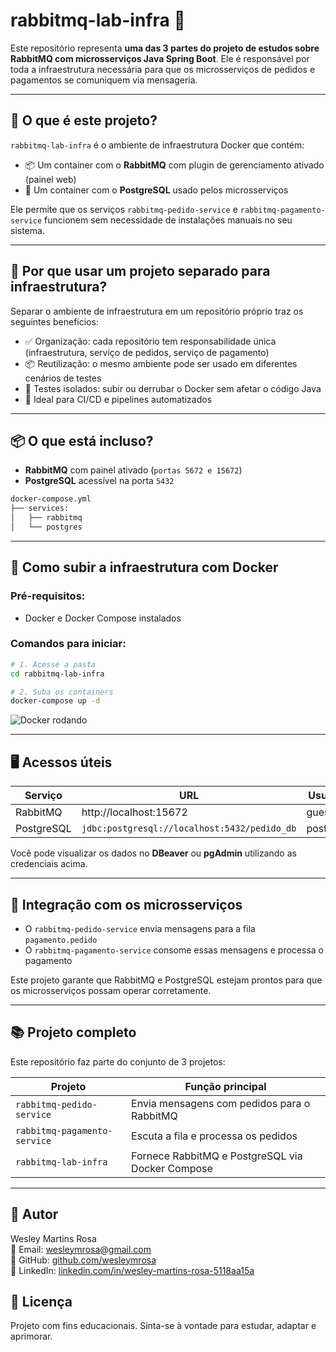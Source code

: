 # rabbitmq-lab-infra 🐳

Este repositório representa **uma das 3 partes do projeto de estudos sobre RabbitMQ com microsserviços Java Spring Boot**. Ele é responsável por toda a infraestrutura necessária para que os microsserviços de pedidos e pagamentos se comuniquem via mensageria.

---

## 🧱 O que é este projeto?

`rabbitmq-lab-infra` é o ambiente de infraestrutura Docker que contém:

- 📦 Um container com o **RabbitMQ** com plugin de gerenciamento ativado (painel web)
- 🐘 Um container com o **PostgreSQL** usado pelos microsserviços

Ele permite que os serviços `rabbitmq-pedido-service` e `rabbitmq-pagamento-service` funcionem sem necessidade de instalações manuais no seu sistema.

---

## 🚀 Por que usar um projeto separado para infraestrutura?

Separar o ambiente de infraestrutura em um repositório próprio traz os seguintes benefícios:

- ✅ Organização: cada repositório tem responsabilidade única (infraestrutura, serviço de pedidos, serviço de pagamento)
- 📦 Reutilização: o mesmo ambiente pode ser usado em diferentes cenários de testes
- 🧪 Testes isolados: subir ou derrubar o Docker sem afetar o código Java
- 🌱 Ideal para CI/CD e pipelines automatizados

---

## 📦 O que está incluso?

- **RabbitMQ** com painel ativado (`portas 5672 e 15672`)
- **PostgreSQL** acessível na porta `5432`

```bash
docker-compose.yml
├── services:
│   ├── rabbitmq
│   └── postgres
```

---

## 🐳 Como subir a infraestrutura com Docker

### Pré-requisitos:
- Docker e Docker Compose instalados

### Comandos para iniciar:
```bash
# 1. Acesse a pasta
cd rabbitmq-lab-infra

# 2. Suba os containers
docker-compose up -d
```
![Docker rodando](imagens/docker-de-pé.png)

---

## 🖥️ Acessos úteis

| Serviço     | URL                              | Usuário | Senha |
|-------------|-----------------------------------|---------|--------|
| RabbitMQ    | http://localhost:15672           | guest   | guest  |
| PostgreSQL  | `jdbc:postgresql://localhost:5432/pedido_db` | postgres | admin   |

Você pode visualizar os dados no **DBeaver** ou **pgAdmin** utilizando as credenciais acima.

---

## 🔗 Integração com os microsserviços

- O `rabbitmq-pedido-service` envia mensagens para a fila `pagamento.pedido`
- O `rabbitmq-pagamento-service` consome essas mensagens e processa o pagamento

Este projeto garante que RabbitMQ e PostgreSQL estejam prontos para que os microsserviços possam operar corretamente.

---

## 📚 Projeto completo

Este repositório faz parte do conjunto de 3 projetos:

| Projeto                      | Função principal                                             |
|-----------------------------|--------------------------------------------------------------|
| `rabbitmq-pedido-service`   | Envia mensagens com pedidos para o RabbitMQ                 |
| `rabbitmq-pagamento-service`| Escuta a fila e processa os pedidos                         |
| `rabbitmq-lab-infra`        | Fornece RabbitMQ e PostgreSQL via Docker Compose            |

---

## 👤 Autor
Wesley Martins Rosa  
📧 Email: wesleymrosa@gmail.com  
🐙 GitHub: [github.com/wesleymrosa](https://github.com/wesleymrosa)  
🔗 LinkedIn: [linkedin.com/in/wesley-martins-rosa-5118aa15a](https://linkedin.com/in/wesley-martins-rosa-5118aa15a)

## 📅 Licença
Projeto com fins educacionais. Sinta-se à vontade para estudar, adaptar e aprimorar.
